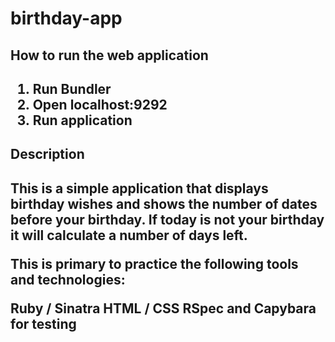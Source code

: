 # birthday-app

<h2> How to run the web application <h2>

1. Run Bundler
2. Open localhost:9292
3. Run application

<h2> Description <h2> 

This is a simple application that displays birthday wishes and shows the number of dates before your birthday. If today is not your birthday it will calculate a number of days left.

This is primary to practice the following tools and technologies:

Ruby / Sinatra
HTML / CSS
RSpec and Capybara for testing
